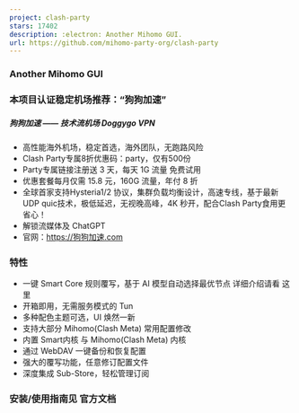 ```yaml
---
project: clash-party
stars: 17402
description: :electron: Another Mihomo GUI. 
url: https://github.com/mihomo-party-org/clash-party
---
```


### 

### Another Mihomo GUI

### 本项目认证稳定机场推荐：“狗狗加速”

##### 狗狗加速 —— 技术流机场 Doggygo VPN

-   高性能海外机场，稳定首选，海外团队，无跑路风险
-   Clash Party专属8折优惠码：party，仅有500份
-   Party专属链接注册送 3 天，每天 1G 流量 免费试用
-   优惠套餐每月仅需 15.8 元，160G 流量，年付 8 折
-   全球首家支持Hysteria1/2 协议，集群负载均衡设计，高速专线，基于最新UDP quic技术，极低延迟，无视晚高峰，4K 秒开，配合Clash Party食用更省心！
-   解锁流媒体及 ChatGPT
-   官网：https://狗狗加速.com

### 特性

-   一键 Smart Core 规则覆写，基于 AI 模型自动选择最优节点 详细介绍请看 这里
-   开箱即用，无需服务模式的 Tun
-   多种配色主题可选，UI 焕然一新
-   支持大部分 Mihomo(Clash Meta) 常用配置修改
-   内置 Smart内核 与 Mihomo(Clash Meta) 内核
-   通过 WebDAV 一键备份和恢复配置
-   强大的覆写功能，任意修订配置文件
-   深度集成 Sub-Store，轻松管理订阅

### 安装/使用指南见 官方文档
